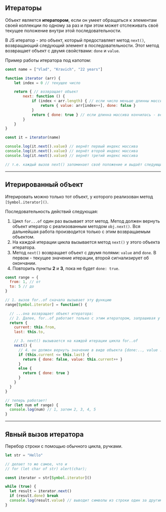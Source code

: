 ## Итераторы

Объект является **итератором**, если он умеет обращаться к элементам своей коллекции по одному за раз и при этом может отслеживать своё текущее положение внутри этой последовательности.

В JS итератор - это объект, который предоставляет метод `next()`, возвращающий следующий элемент в последовательности. Этот метод возвращает объект с двумя свойствами: `done` и `value`.

Пример работы итератора под капотом: 

```javascript
const name = ["Vlad", "Kravich", "22 years"]

function iterator (arr) {
    let index = 0 // текущее число

    return { // возвращает объект
        next: function () {
            if (index < arr.length) { // если число меньше длинны массива, выдать arr[index]
                return { value: arr[index++], done: false }
            }
            return { done: true } // если длинна массива кончилась - вернуть true
        }
    }
}

const it = iterator(name)

console.log(it.next().value) // вернёт первый индекс массива
console.log(it.next().value) // вернёт второй индекс массива
console.log(it.next().value) // вернёт третий индекс массива

// т.е. каждый вызов next() запоминает своё положение и выдаёт следующий результат
```
***

## Итерированный объект

Итерировать можно только тот объект, у которого реализован метод `[Symbol.iterator]()`.

Последовательность действий следующая: 

1. Цикл `for...of` один раз вызывает этот метод. Метод должен вернуть объект итератор с реализованным методом `obj.next()`. Вся дальнейшая работа производится только с этим возвращаемым объектом. 
2. На каждой итерации цикла вызывается метод `next()` у этого объекта итератора.
3. Метод `next()` возвращает объект с двумя полями: `value` and `done`. В первом - текущее значение итерации, второй сигнализирует об окончании.
4. Повторить пункты **2** и **3**, пока не будет `done: true`.

```javascript
const range = {
  from: 1, // от
  to: 5 // до
}

// 1. вызов for..of сначала вызывает эту функцию
range[Symbol.iterator] = function() {

  // ...она возвращает объект итератора:
  // 2. Далее, for..of работает только с этим итератором, запрашивая у него новые значения
  return {
    current: this.from,
    last: this.to,

    // 3. next() вызывается на каждой итерации цикла for..of
    next() {
      // 4. он должен вернуть значение в виде объекта {done:.., value :...}
      if (this.current <= this.last) {
        return { done: false, value: this.current++ }
      } 
      else {
        return { done: true }
      }
    }
  }
}

// теперь работает!
for (let num of range) {
  console.log(num) // 1, затем 2, 3, 4, 5
}
```
***

## Явный вызов итератора

Перебор строки с помощью обычного цикла, ручками.

```javascript
let str = "Hello"

// делает то же самое, что и
// for (let char of str) alert(char);

const iterator = str[Symbol.iterator]()

while (true) {
  let result = iterator.next()
  if (result.done) break
  console.log(result.value) // выводит символы из строки один за другим
}
```
